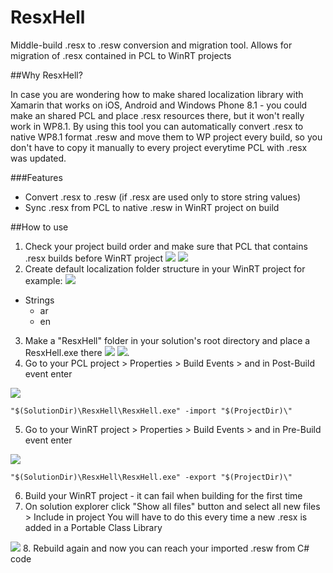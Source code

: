 # ResxHell
Middle-build .resx to .resw conversion and migration tool. Allows for migration of .resx contained in PCL to WinRT projects


##Why ResxHell?

In case you are wondering how to make shared localization library with Xamarin that works on iOS, Android and Windows Phone 8.1 - you could make an shared PCL and place .resx resources there, but it won't really work in WP8.1. By using this tool you can automatically convert .resx to native WP8.1 format .resw and move them to WP project every build, so you don't have to copy it manually to every project everytime PCL with .resx was updated.

###Features
- Convert .resx to .resw (if .resx are used only to store string values)
- Sync .resx from PCL to native .resw in WinRT project on build

##How to use

1.  Check your project build order and make sure that PCL that contains .resx builds before WinRT project ![](http://i.imgur.com/CaI1R9Z.png) ![](http://i.imgur.com/LEpkUs9.png)
2. Create default localization folder structure in your WinRT project for example: ![](http://i.imgur.com/I9FBd3n.png)
  - Strings
      - ar
      - en
3. Make a "ResxHell" folder in your solution's root directory and place a ResxHell.exe there 
  ![](http://i.imgur.com/5p8M9r9.png) ![](http://i.imgur.com/iDBYytQ.png).
4. Go to your PCL project > Properties > Build Events > and in Post-Build event enter 

  ![](http://i.imgur.com/ExeMdB8.png)
  ```
  "$(SolutionDir)\ResxHell\ResxHell.exe" -import "$(ProjectDir)\"
  ```
5. Go to your WinRT project > Properties > Build Events > and in Pre-Build event enter 
  
  ![](http://i.imgur.com/idhNYK1.png)
  ```  
  "$(SolutionDir)\ResxHell\ResxHell.exe" -export "$(ProjectDir)\"
  ```
6. Build your WinRT project - it can fail when building for the first time
7. On solution explorer click "Show all files" button and select all new files > Include in project You will have to do this every time a new .resx is added in a Portable Class Library 
  
  ![](http://i.imgur.com/y3h9aZI.png)
8. Rebuild again and now you can reach your imported .resw from C# code
